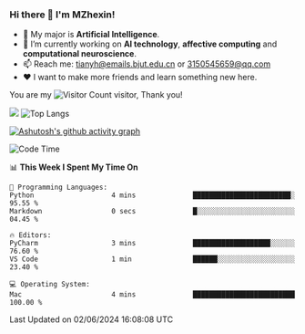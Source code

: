 ### Hi there 👋 I'm MZhexin!

- 💬 My major is **Artificial Intelligence**.
- 🔭 I’m currently working on **AI technology**, **affective computing** and **computational neuroscience**.
- 📫 Reach me: <tianyh@emails.bjut.edu.cn> or <3150545659@qq.com>
- :heart: I want to make more friends and learn something new here.

You are my ![Visitor Count](https://profile-counter.glitch.me/MZhexin/count.svg) visitor, Thank you!

 ![](https://github-readme-stats.vercel.app/api?username=MZhexin&show_icons=true&theme=transparent) ![Top Langs](https://github-readme-stats.vercel.app/api/top-langs/?username=MZhexin&layout=compact&theme=tokyonight) 

[![Ashutosh's github activity graph](https://github-readme-activity-graph.vercel.app/graph?username=MZhexin)](https://github.com/ashutosh00710/github-readme-activity-graph)



<!--START_SECTION:waka-->
![Code Time](http://img.shields.io/badge/Code%20Time-276%20hrs%2046%20mins-blue)

📊 **This Week I Spent My Time On** 

```text
💬 Programming Languages: 
Python                   4 mins              ████████████████████████░   95.55 % 
Markdown                 0 secs              █░░░░░░░░░░░░░░░░░░░░░░░░   04.45 % 

🔥 Editors: 
PyCharm                  3 mins              ███████████████████░░░░░░   76.60 % 
VS Code                  1 min               ██████░░░░░░░░░░░░░░░░░░░   23.40 % 

💻 Operating System: 
Mac                      4 mins              █████████████████████████   100.00 % 
```


 Last Updated on 02/06/2024 16:08:08 UTC
<!--END_SECTION:waka-->


